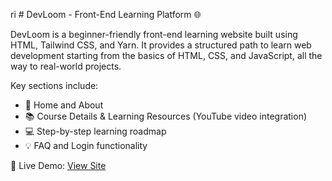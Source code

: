 ri # DevLoom - Front-End Learning Platform 🌐

DevLoom is a beginner-friendly front-end learning website built using HTML, Tailwind CSS, and Yarn. 
It provides a structured path to learn web development starting from the basics of HTML, CSS, and JavaScript, all the way to real-world projects. 

Key sections include:
- 📌 Home and About
- 📚 Course Details & Learning Resources (YouTube video integration)
- 💻 Step-by-step learning roadmap
- 💡 FAQ and Login functionality

🔗 Live Demo: [View Site](https://kajal-dobriyal.github.io/DevLoom/)




